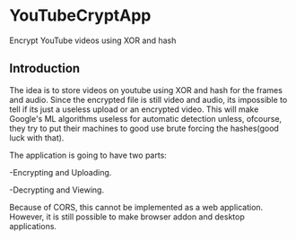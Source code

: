 # YouTubeCryptApp
Encrypt YouTube videos using XOR and hash

## Introduction
The idea is to store videos on youtube using XOR and hash for the frames and audio. Since the encrypted file is still video and audio, its impossible to tell if its just a useless upload or an encrypted video. This will make Google's ML algorithms useless for automatic detection unless, ofcourse, they try to put their machines to good use brute forcing the hashes(good luck with that). 

The application is going to have two parts: 

-Encrypting and Uploading.

-Decrypting and Viewing.

Because of CORS, this cannot be implemented as a web application. However, it is still possible to make browser addon and desktop applications.
